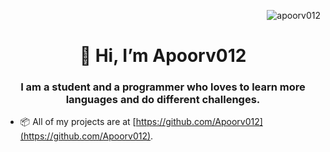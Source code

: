 <p align="right"> <img src="https://komarev.com/ghpvc/?username=apoorv012&label=Profile%20views&color=0e75b6&style=flat" alt="apoorv012" /> </p>
<H1 align="center">👋 Hi, I’m Apoorv012</H1>
<H3 align="center">I am a student and a programmer who loves to learn more languages and do different challenges.</H3>

<!-- - 🔭 I am currently working on my [Space-Shooter](https://github.com/Apoorv012/Space-Shooter/releases) Game. -->

- :package: All of my projects are at [https://github.com/Apoorv012](https://github.com/Apoorv012).

<!-- -  📫 Reach me at **Discord: Apoorv012#5619** -->


<!---
Apoorv012/Apoorv012 is a ✨ special ✨ repository because its `README.md` (this file) appears on your GitHub profile.
You can click the Preview link to take a look at your changes.
--->
